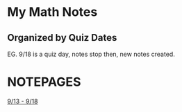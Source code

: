 # My Math Notes

## Organized by Quiz Dates
EG. 9/18 is a quiz day, notes stop then, new notes created.

# NOTEPAGES

[9/13 - 9/18](/set1)
